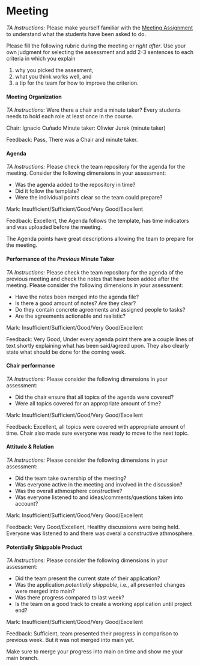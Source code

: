# Meeting

*TA Instructions:*
Please make yourself familiar with the [Meeting Assignment][meeting-assignment] to understand what the students have been asked to do.

[meeting-assignment]: https://se.ewi.tudelft.nl/oopp/assignments/teamwork/#prepare-and-run-a-meeting

Please fill the following rubric during the meeting or *right after*.
Use your own judgment for selecting the assessment and add 2-3 sentences to each criteria in which you explain
1) why you picked the assesment,
2) what you think works well, and
3) a tip for the team for how to improve the criterion.


#### Meeting Organization

*TA Instructions:*
Were there a chair and a minute taker? Every students needs to hold each role at least once in the course.

Chair: Ignacio Cuñado
Minute taker: Oliwier Jurek (minute taker)

Feedback: Pass, There was a Chair and minute taker.


#### Agenda 

*TA Instructions:*
Please check the team repository for the agenda for the meeting.
Consider the following dimensions in your assessment:

- Was the agenda added to the repository in time?
- Did it follow the template?
- Were the individual points clear so the team could prepare?

Mark: Insufficient/Sufficient/Good/Very Good/Excellent

Feedback: Excellent, the Agenda follows the template, has time indicators and was uploaded before the meeting.

The Agenda points have great descriptions allowing the team to prepare for the meeting.

#### Performance of the *Previous* Minute Taker

*TA Instructions:*
Please check the team repository for the agenda of the previous meeting and check the notes that have been added after the meeting.
Please consider the following dimensions in your assessment:

- Have the notes been merged into the agenda file?
- Is there a good amount of notes? Are they clear?
- Do they contain concrete agreements and assigned people to tasks?
- Are the agreements actionable and realistic?

Mark: Insufficient/Sufficient/Good/Very Good/Excellent

Feedback: Very Good, Under every agenda point there are a couple lines of text shortly explaining what has been said/agreed upon. They also clearly state what should be done for the coming week.


#### Chair performance

*TA Instructions:*
Please consider the following dimensions in your assessment:

- Did the chair ensure that all topics of the agenda were covered?
- Were all topics covered for an appropriate amount of time?

Mark: Insufficient/Sufficient/Good/Very Good/Excellent

Feedback: Excellent, all topics were covered with appropriate amount of time. Chair also made sure everyone was ready to move to the next topic.

#### Attitude & Relation

*TA Instructions:*
Please consider the following dimensions in your assessment:

- Did the team take ownership of the meeting?
- Was everyone active in the meeting and involved in the discussion?
- Was the overall athmosphere constructive?
- Was everyone listened to and ideas/comments/questions taken into account?

Mark: Insufficient/Sufficient/Good/Very Good/Excellent

Feedback: Very Good/Excellent, Healthy discussions were being held. Everyone was listened to and there was overal a constructive athmosphere. 

#### Potentially Shippable Product

*TA Instructions:*
Please consider the following dimensions in your assessment:

- Did the team present the current state of their application?
- Was the application *potentially shippable*, i.e., all presented changes were merged into main?
- Was there progress compared to last week?
- Is the team on a good track to create a working application until project end?

Mark: Insufficient/Sufficient/Good/Very Good/Excellent

Feedback: Sufficient, team presented their progress in comparison to previous week. But it was not merged into main yet.

Make sure to merge your progress into main on time and show me your main branch.




